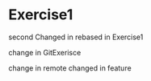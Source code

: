 # Exercise1
second Changed in rebased in Exercise1

change in GitExerisce

change in remote
changed in feature